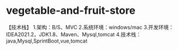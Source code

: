 # vegetable-and-fruit-store
【技术栈】 1.架构：B/S、MVC 2.系统环境：windows/mac 3.开发环境：IDEA2021.2，JDK1.8、Maven、Mysql,tomcat 4.技术栈：java,Mysql,SprintBoot,vue,tomcat
